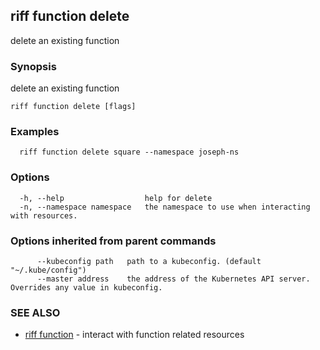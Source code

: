 ## riff function delete

delete an existing function

### Synopsis

delete an existing function

```
riff function delete [flags]
```

### Examples

```
  riff function delete square --namespace joseph-ns
```

### Options

```
  -h, --help                  help for delete
  -n, --namespace namespace   the namespace to use when interacting with resources.
```

### Options inherited from parent commands

```
      --kubeconfig path   path to a kubeconfig. (default "~/.kube/config")
      --master address    the address of the Kubernetes API server. Overrides any value in kubeconfig.
```

### SEE ALSO

* [riff function](riff_function.md)	 - interact with function related resources

